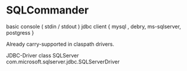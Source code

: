 # SQLCommander
basic console ( stdin / stdout ) jdbc client { mysql , debry, ms-sqlserver, postgress } 

Already carry-supported in claspath drivers.

JDBC-Driver class
SQLServer
    com.microsoft.sqlserver.jdbc.SQLServerDriver